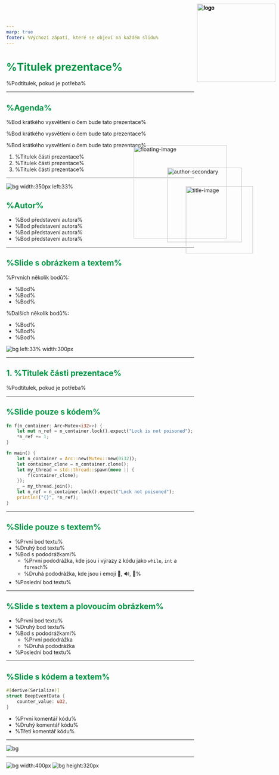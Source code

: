 ```yaml
---
marp: true
footer: %Výchozí zápatí, které se objeví na každém slidu%
---
```


<style>
img[alt~="logo"] {
  position: absolute;
  top: 10px;
  right: 10px;
  width: 210px;
}

h1 {
    color: #009645
}

h2 {
    color: #009645
}

pre {
    background: #f8f8f8
}

img[alt~="title-image"] {
  position: absolute;
  top: 500px;
  right: 70px;
  width: 180px;
}
</style>

![logo](img/edhouse_logo.png)

# %Titulek prezentace%

![title-image](./img/image_placeholder.svg)

%Podtitulek, pokud je potřeba%

---

<!-- Odtud začínají být vidět čísla slidů -->
<!-- paginate: true -->

![logo](img/edhouse_logo.png)

## %Agenda%

%Bod krátkého vysvětlení o čem bude tato prezentace%

%Bod krátkého vysvětlení o čem bude tato prezentace%

%Bod krátkého vysvětlení o čem bude tato prezentace%

1. %Titulek části prezentace%
2. %Titulek části prezentace%
3. %Titulek části prezentace%

---

<!-- _footer: %Speciální zápatí pro tento slide, např. linkedin username% -->

![logo](img/edhouse_logo.png)

![bg width:350px left:33%](./img/portrait_placeholder.svg)

## %Autor%

<style>
img[alt~="author-secondary"] {
  position: absolute;
  top: 450px;
  right: 100px;
  width: 200px
}
</style>

- %Bod představení autora%
- %Bod představení autora%
- %Bod představení autora%
- %Bod představení autora%

![author-secondary](./img/image_placeholder.svg)

---

## %Slide s obrázkem a textem%

%Prvních několik bodů%:

- %Bod%
- %Bod%
- %Bod%

%Dalších několik bodů%:

- %Bod%
- %Bod%
- %Bod%

![bg left:33% width:300px](img/image_placeholder.svg)
![logo](img/edhouse_logo.png)

---

<style>
img[alt~="qr"] {
  position: absolute;
  top: 240px;
  right: 500px;
  width: 250px
}
</style>

![logo](img/edhouse_logo.png)

## 1. %Titulek části prezentace%

%Podtitulek, pokud je potřeba%

---

![logo](img/edhouse_logo.png)

## %Slide pouze s kódem%

```rust
fn f(n_container: Arc<Mutex<i32>>) {
    let mut n_ref = n_container.lock().expect("Lock is not poisoned");
    *n_ref += 1;
}

fn main() {
    let n_container = Arc::new(Mutex::new(0i32));
    let container_clone = n_container.clone();
    let my_thread = std::thread::spawn(move || {
        f(container_clone);
    });
    _ = my_thread.join();
    let n_ref = n_container.lock().expect("Lock not poisoned");
    println!("{}", *n_ref);
}
```

---

## %Slide pouze s textem%

![logo](img/edhouse_logo.png)

- %První bod textu%
- %Druhý bod textu%
- %Bod s pododrážkami%
  - %První pododrážka, kde jsou i výrazy z kódu jako `while`, `int` a `foreach`%
  - %Druhá pododrážka, kde jsou i emoji 🎤, 🔊, 💯%
- %Poslední bod textu%

---

## %Slide s textem a plovoucím obrázkem%

![logo](img/edhouse_logo.png)

<style>
img[alt~="floating-image"] {
  position: absolute;
  top: 390px;
  right: 140px;
  width: 250px
}
</style>

- %První bod textu%
- %Druhý bod textu%
- %Bod s pododrážkami%
  - %První pododrážka
  - %Druhá pododrážka
- %Poslední bod textu%

![floating-image](./img/image_placeholder.svg)

---

![logo](img/edhouse_logo.png)

## %Slide s kódem a textem%

```rust
#[derive(Serialize)]
struct BeepEventData {
    counter_value: u32,
}
```

- %První komentář kódu%
- %Druhý komentář kódu%
- %Třetí komentář kódu%

---

<!-- Obrázek přes celý slide -->

![bg](./img/image_placeholder.svg)

---

<!-- Dva obrázky přes celý slide -->

![logo](img/edhouse_logo.png)

![bg width:400px](./img/image_placeholder.svg)
![bg height:320px](./img/image_placeholder.svg)
